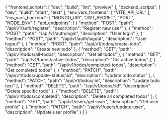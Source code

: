 {
  "frontend_scripts": [
    "dev",
    "build", 
    "lint",
    "preview"
  ],
  "backend_scripts": [
    "dev",
    "build",
    "start",
    "test"
  ],
  "env_vars_frontend": [
    "VITE_API_URL"
  ],
  "env_vars_backend": [
    "MONGO_URI",
    "JWT_SECRET", 
    "PORT",
    "NODE_ENV"
  ],
  "api_endpoints": [
    {
      "method": "POST",
      "path": "/api/v1/auth/register",
      "description": "Register new user"
    },
    {
      "method": "POST", 
      "path": "/api/v1/auth/login",
      "description": "User login"
    },
    {
      "method": "POST",
      "path": "/api/v1/auth/logout", 
      "description": "User logout"
    },
    {
      "method": "POST",
      "path": "/api/v1/todos/create-todo",
      "description": "Create new todo"
    },
    {
      "method": "GET",
      "path": "/api/v1/todos/all-todos",
      "description": "Get all todos"
    },
    {
      "method": "GET",
      "path": "/api/v1/todos/active-todos",
      "description": "Get active todos"
    },
    {
      "method": "GET", 
      "path": "/api/v1/todos/completed-todos",
      "description": "Get completed todos"
    },
    {
      "method": "PATCH",
      "path": "/api/v1/todos/update-status/:id",
      "description": "Update todo status"
    },
    {
      "method": "PATCH",
      "path": "/api/v1/todos/:id",
      "description": "Update todo text"
    },
    {
      "method": "DELETE",
      "path": "/api/v1/todos/:id",
      "description": "Delete specific todo"
    },
    {
      "method": "DELETE",
      "path": "/api/v1/todos/completed",
      "description": "Delete all completed todos"
    },
    {
      "method": "GET",
      "path": "/api/v1/users/get-user",
      "description": "Get user profile"
    },
    {
      "method": "PATCH",
      "path": "/api/v1/users/update-user",
      "description": "Update user profile"
    }
  ]
}
